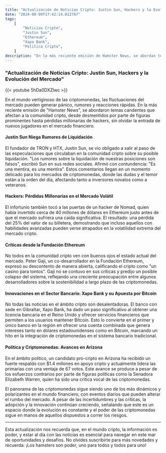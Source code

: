 ```yaml
---
title: "Actualización de Noticias Cripto: Justin Sun, Hackers y la Evolución del Mercado"
date: "2024-08-09T17:42:14.012767"
tags:
    [
        "Noticias Cripto",
        "Justin Sun",
        "Ethereum",
        "Xapo Bank",
        "Política Cripto",
    ]
description: "En la más reciente emisión de Hamster News, se abordan temas candentes que afectan a la comunidad cripto, desde desmentidos por parte de figuras prominentes hasta pérdidas millonarias de hackers, sin olvidar la entrada de nuevos jugadores en el mercado financiero."
---
```


### "Actualización de Noticias Cripto: Justin Sun, Hackers y la Evolución del Mercado"

{{< youtube 5hDa0DXZlwc >}}

En el mundo vertiginoso de las criptomonedas, las fluctuaciones del mercado pueden generar pánico, rumores y reacciones rápidas. En la más reciente emisión de "Hamster News", se abordaron temas candentes que afectan a la comunidad cripto, desde desmentidos por parte de figuras prominentes hasta pérdidas millonarias de hackers, sin olvidar la entrada de nuevos jugadores en el mercado financiero.

#### Justin Sun Niega Rumores de Liquidación

El fundador de TRON y HTX, Justin Sun, se vio obligado a salir al paso de las especulaciones que circulaban en la comunidad cripto sobre su posible liquidación. "Los rumores sobre la liquidación de nuestras posiciones son falsos", escribió Sun en sus redes sociales. Afirmó con contundencia: "Es una mentira, es una mentira". Estos comentarios llegan en un momento delicado para los mercados de criptomonedas, donde las dudas y el temor están a la orden del día, afectando tanto a inversores novatos como a veteranos.

#### Hackers: Pérdidas Millonarias en el Mercado Volátil

El infortunio también tocó a las puertas de un hacker de Nomad, quien había invertido cerca de 40 millones de dólares en Ethereum justo antes de que el mercado sufriera una caída significativa. El resultado: una pérdida del 25% del valor de su billetera, demostrando que incluso aquellos con habilidades avanzadas pueden verse atrapados en la volatilidad extrema del mercado cripto.

#### Críticas desde la Fundación Ethereum

No todos en la comunidad cripto ven con buenos ojos el estado actual del mercado. Peter Gaji, un co-desarrollador en la Fundación Ethereum, expresó su descontento de manera abierta, calificando el cripto como "un casino para tontos". Gaji no se contuvo en sus críticas y predijo un posible colapso del sistema, reflejando una creciente preocupación entre algunos desarrolladores sobre la sostenibilidad a largo plazo de las criptomonedas.

#### Innovaciones en el Sector Bancario: Xapo Bank y su Apuesta por Bitcoin

No todas las noticias en el ámbito cripto son desalentadoras. El banco con sede en Gibraltar, Xapo Bank, ha dado un paso significativo al obtener una licencia bancaria en el Reino Unido y ofrecer servicios financieros que permiten a los usuarios mantener Bitcoin. Esto lo convierte en el primer y único banco en la región en ofrecer una cuenta combinada que genera intereses tanto en dólares estadounidenses como en Bitcoin, marcando un hito en la integración de criptomonedas en el sistema bancario tradicional.

#### Política y Criptomonedas: Avances en Arizona

En el ámbito político, un candidato pro-cripto en Arizona ha recibido un fuerte respaldo con $1.4 millones en apoyo cripto y actualmente lidera las primarias con una ventaja de 67 votos. Este avance se produce a pesar de los esfuerzos contrarios por parte de figuras políticas como la Senadora Elizabeth Warren, quien ha sido una crítica vocal de las criptomonedas.

El panorama de las criptomonedas sigue siendo uno de los más dinámicos y polarizantes en el mundo financiero, con eventos diarios que pueden alterar el rumbo del mercado. A pesar de las incertidumbres y las críticas, la adopción y la innovación continúan creciendo, señalando que este es un espacio donde la evolución es constante y el poder de las criptomonedas sigue en manos de aquellos dispuestos a correr los riesgos.

---

Esta actualización nos recuerda que, en el mundo cripto, la información es poder, y estar al día con las noticias es esencial para navegar en este mar de oportunidades y desafíos. No olvides suscribirte para más novedades y recuerda: ¡Los hamsters son poder, uno para todos y todos para uno!
